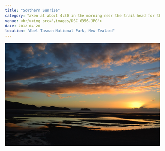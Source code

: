 ```yaml
---
title: "Southern Sunrise"
category: Taken at about 4:30 in the morning near the trail head for the Abel Tasman Great Walk. Tech Specs: f/10 for 1/320 sec at ISO-400
venue: <br/><img src='/images/DSC_0356.JPG'> 
date: 2012-04-20
location: "Abel Tasman National Park, New Zealand"
---
```


![](DSC_0356.JPG)


